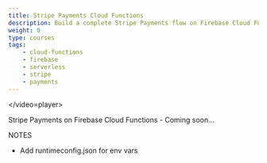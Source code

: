 ```yaml
---
title: Stripe Payments Cloud Functions
description: Build a complete Stripe Payments flow on Firebase Cloud Functions
weight: 0
type: courses
tags: 
    - cloud-functions
    - firebase
    - serverless
    - stripe
    - payments
---
```


<video-player src=""></video=player>

Stripe Payments on Firebase Cloud Functions - Coming soon...


NOTES

- Add runtimeconfig.json for env vars